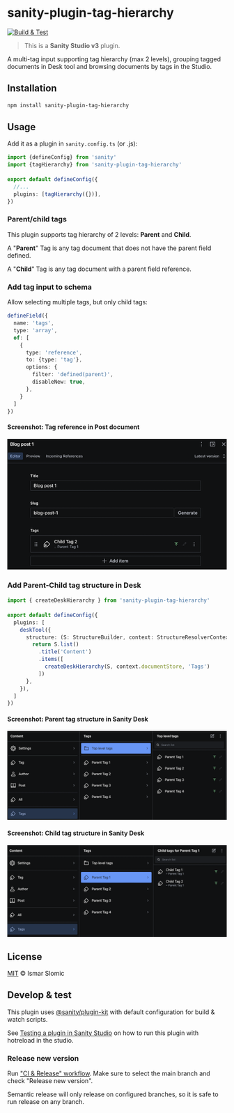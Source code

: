 # sanity-plugin-tag-hierarchy

[![Build & Test](https://github.com/ismarslomic/sanity-plugin-tag-hierarchy/actions/workflows/build.yml/badge.svg)](https://github.com/ismarslomic/sanity-plugin-tag-hierarchy/actions/workflows/build.yml)

> This is a **Sanity Studio v3** plugin.

A multi-tag input supporting tag hierarchy (max 2 levels), grouping tagged documents in Desk tool and browsing documents by tags in the Studio.

## Installation

```sh
npm install sanity-plugin-tag-hierarchy
```

## Usage

Add it as a plugin in `sanity.config.ts` (or .js):

```ts
import {defineConfig} from 'sanity'
import {tagHierarchy} from 'sanity-plugin-tag-hierarchy'

export default defineConfig({
  //...
  plugins: [tagHierarchy({})],
})
```

### Parent/child tags
This plugin supports tag hierarchy of 2 levels: **Parent** and **Child**.

A "**Parent**" Tag is any tag document that does not have the parent field defined.

A "**Child**" Tag is any tag document with a parent field reference.

### Add tag input to schema
Allow selecting multiple tags, but only child tags:
```ts
defineField({
  name: 'tags',
  type: 'array',
  of: [
    {
      type: 'reference',
      to: {type: 'tag'},
      options: {
        filter: 'defined(parent)',
        disableNew: true,
      },
    }
  ]
})
```
#### Screenshot: Tag reference in Post document
![tag-reference.png](doc/tag-reference.png)

### Add Parent-Child tag structure in Desk
```ts
import { createDeskHierarchy } from 'sanity-plugin-tag-hierarchy'

export default defineConfig({
  plugins: [
    deskTool({
      structure: (S: StructureBuilder, context: StructureResolverContext) => {
        return S.list()
          .title('Content')
          .items([
            createDeskHierarchy(S, context.documentStore, 'Tags')
          ])
      },
    }),
  ]
})
```

#### Screenshot: Parent tag structure in Sanity Desk
![tag-reference.png](doc/parent-tag-structure.png)

#### Screenshot: Child tag structure in Sanity Desk
![tag-reference.png](doc/child-tag-structure.png)

## License

[MIT](LICENSE) © Ismar Slomic

## Develop & test

This plugin uses [@sanity/plugin-kit](https://github.com/sanity-io/plugin-kit)
with default configuration for build & watch scripts.

See [Testing a plugin in Sanity Studio](https://github.com/sanity-io/plugin-kit#testing-a-plugin-in-sanity-studio)
on how to run this plugin with hotreload in the studio.


### Release new version

Run ["CI & Release" workflow](https://github.com/ismarslomic/sanity-plugin-tag-hierarchy/actions/workflows/main.yml).
Make sure to select the main branch and check "Release new version".

Semantic release will only release on configured branches, so it is safe to run release on any branch.